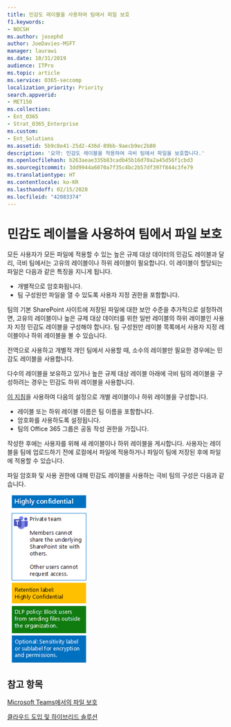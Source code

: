 ```yaml
---
title: 민감도 레이블을 사용하여 팀에서 파일 보호
f1.keywords:
- NOCSH
ms.author: josephd
author: JoeDavies-MSFT
manager: laurawi
ms.date: 10/31/2019
audience: ITPro
ms.topic: article
ms.service: O365-seccomp
localization_priority: Priority
search.appverid:
- MET150
ms.collection:
- Ent_O365
- Strat_O365_Enterprise
ms.custom:
- Ent_Solutions
ms.assetid: 5b9c8e41-25d2-436d-89bb-9aecb9ec2b80
description: '요약: 민감도 레이블을 적용하여 극비 팀에서 파일을 보호합니다.'
ms.openlocfilehash: b263aeae335b83cadb45b16d70a2a45d56f1cbd3
ms.sourcegitcommit: 3dd9944a6070a7f35c4bc2b57df397f844c3fe79
ms.translationtype: HT
ms.contentlocale: ko-KR
ms.lasthandoff: 02/15/2020
ms.locfileid: "42083374"
---
```

# <a name="protect-files-in-teams-with-sensitivity-labels"></a>민감도 레이블을 사용하여 팀에서 파일 보호


모든 사용자가 모든 파일에 적용할 수 있는 높은 규제 대상 데이터의 민감도 레이블과 달리, 극비 팀에서는 고유의 레이블이나 하위 레이블이 필요합니다. 이 레이블이 할당되는 파일은 다음과 같은 특징을 지니게 됩니다.

- 개별적으로 암호화됩니다.
- 팀 구성원만 파일을 열 수 있도록 사용자 지정 권한을 포함합니다.

팀의 기본 SharePoint 사이트에 저장된 파일에 대한 보안 수준을 추가적으로 설정하려면, 고유의 레이블이나 높은 규제 대상 데이터를 위한 일반 레이블의 하위 레이블인 사용자 지정 민감도 레이블을 구성해야 합니다. 팀 구성원만 레이블 목록에서 사용자 지정 레이블이나 하위 레이블을 볼 수 있습니다.

전역으로 사용하고 개별적 개인 팀에서 사용할 때, 소수의 레이블만 필요한 경우에는 민감도 레이블을 사용합니다. 

다수의 레이블을 보유하고 있거나 높은 규제 대상 레이블 아래에 극비 팀의 레이블을 구성하려는 경우는 민감도 하위 레이블을 사용합니다.

[이 지침](https://docs.microsoft.com/microsoft-365/compliance/encryption-sensitivity-labels)을 사용하여 다음의 설정으로 개별 레이블이나 하위 레이블을 구성합니다.

- 레이블 또는 하위 레이블 이름은 팀 이름을 포함합니다.
- 암호화를 사용하도록 설정됩니다.
- 팀의 Office 365 그룹은 공동 작성 권한을 가집니다.

작성한 후에는 사용자를 위해 새 레이블이나 하위 레이블을 게시합니다. 사용자는 레이블을 팀에 업로드하기 전에 로컬에서 파일에 적용하거나 파일이 팀에 저장된 후에 파일에 적용할 수 있습니다.

파일 암호화 및 사용 권한에 대해 민감도 레이블을 사용하는 극비 팀의 구성은 다음과 같습니다.

![공개 팀에 대한 기준 수준 보호.](../../media/highly-confidential-team-dlp-sensitivity-labels.png)


## <a name="see-also"></a>참고 항목

[Microsoft Teams에서의 파일 보호](secure-files-in-teams.md)
  
[클라우드 도입 및 하이브리드 솔루션](https://docs.microsoft.com/office365/enterprise/cloud-adoption-and-hybrid-solutions)
